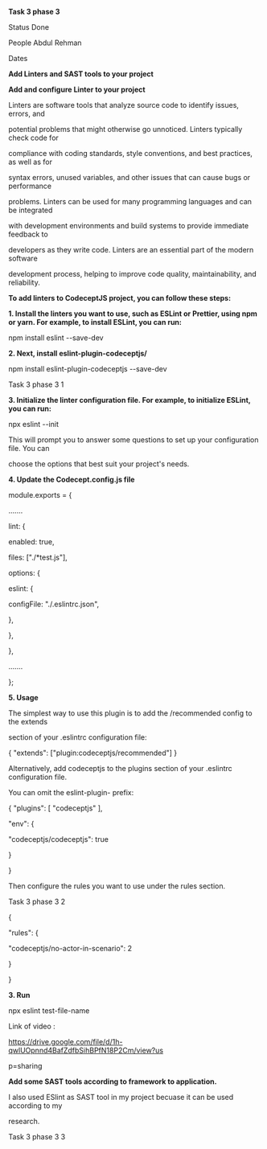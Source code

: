 ﻿<a name="br1"></a>**Task 3 phase 3**

Status Done

People Abdul Rehman

Dates

**Add Linters and SAST tools to your project**

**Add and configure Linter to your project**

Linters are software tools that analyze source code to identify issues, errors, and

potential problems that might otherwise go unnoticed. Linters typically check code for

compliance with coding standards, style conventions, and best practices, as well as for

syntax errors, unused variables, and other issues that can cause bugs or performance

problems. Linters can be used for many programming languages and can be integrated

with development environments and build systems to provide immediate feedback to

developers as they write code. Linters are an essential part of the modern software

development process, helping to improve code quality, maintainability, and reliability.

**To add linters to CodeceptJS project, you can follow these steps:**

**1. Install the linters you want to use, such as ESLint or Prettier,
using npm or yarn. For example, to install ESLint, you can run:**

npm install eslint --save-dev

**2. Next, install eslint-plugin-codeceptjs/**

npm install eslint-plugin-codeceptjs --save-dev

Task 3 phase 3 1




<a name="br2"></a>**3. Initialize the linter configuration file. For example, to initialize
ESLint, you can run:**

npx eslint --init

This will prompt you to answer some questions to set up your configuration file. You can

choose the options that best suit your project's needs.

**4. Update the Codecept.config.js file**

module.exports = {

.......

lint: {

enabled: true,

files: ["./\*test.js"],

options: {

eslint: {

configFile: "./.eslintrc.json",

},

},

},

.......

};

**5. Usage**

The simplest way to use this plugin is to add the /recommended config to the extends

section of your .eslintrc configuration file:

{ "extends": ["plugin:codeceptjs/recommended"] }

Alternatively, add codeceptjs to the plugins section of your .eslintrc configuration file.

You can omit the eslint-plugin- prefix:

{ "plugins": [ "codeceptjs" ],

"env": {

"codeceptjs/codeceptjs": true

}

}

Then configure the rules you want to use under the rules section.

Task 3 phase 3 2




<a name="br3"></a>{

"rules": {

"codeceptjs/no-actor-in-scenario": 2

}

}

**3. Run**

npx eslint test-file-name

Link of video :

https://drive.google.com/file/d/1h-qwlUOpnnd4BafZdfbSihBPfN18P2Cm/view?us

p=sharing

**Add some SAST tools according to framework to
application.**

I also used ESlint as SAST tool in my project becuase it can be used according to my

research.

Task 3 phase 3 3
